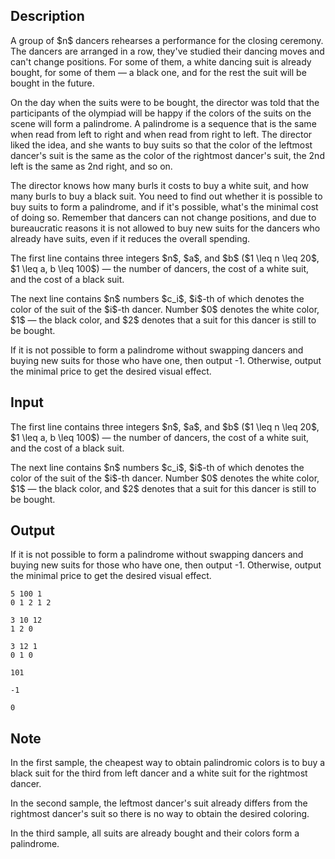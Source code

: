 ## Description

<div><p>A group of $n$ dancers rehearses a performance for the closing ceremony. The dancers are arranged in a row, they've studied their dancing moves and can't change positions. For some of them, a white dancing suit is already bought, for some of them — a black one, and for the rest the suit will be bought in the future.</p><p>On the day when the suits were to be bought, the director was told that the participants of the olympiad will be happy if the colors of the suits on the scene will form a palindrome. A palindrome is a sequence that is the same when read from left to right and when read from right to left. The director liked the idea, and she wants to buy suits so that the color of the leftmost dancer's suit is the same as the color of the rightmost dancer's suit, the 2nd left is the same as 2nd right, and so on.</p><p>The director knows how many burls it costs to buy a white suit, and how many burls to buy a black suit. You need to find out whether it is possible to buy suits to form a palindrome, and if it's possible, what's the minimal cost of doing so. Remember that dancers can not change positions, and due to bureaucratic reasons it is not allowed to buy new suits for the dancers who already have suits, even if it reduces the overall spending.</p></div><div class="input-specification"><p>The first line contains three integers $n$, $a$, and $b$ ($1 \leq n \leq 20$, $1 \leq a, b \leq 100$)&nbsp;— the number of dancers, the cost of a white suit, and the cost of a black suit.</p><p>The next line contains $n$ numbers $c_i$, $i$-th of which denotes the color of the suit of the $i$-th dancer. Number $0$ denotes the white color, $1$&nbsp;— the black color, and $2$ denotes that a suit for this dancer is still to be bought.</p></div><div class="output-specification"><p>If it is not possible to form a palindrome without swapping dancers and buying new suits for those who have one, then output <span class="tex-font-style-tt">-1</span>. Otherwise, output the minimal price to get the desired visual effect.</p></div>

## Input

<p>The first line contains three integers $n$, $a$, and $b$ ($1 \leq n \leq 20$, $1 \leq a, b \leq 100$)&nbsp;— the number of dancers, the cost of a white suit, and the cost of a black suit.</p><p>The next line contains $n$ numbers $c_i$, $i$-th of which denotes the color of the suit of the $i$-th dancer. Number $0$ denotes the white color, $1$&nbsp;— the black color, and $2$ denotes that a suit for this dancer is still to be bought.</p>

## Output

<p>If it is not possible to form a palindrome without swapping dancers and buying new suits for those who have one, then output <span class="tex-font-style-tt">-1</span>. Otherwise, output the minimal price to get the desired visual effect.</p>





```input1
5 100 1
0 1 2 1 2

```




```input2
3 10 12
1 2 0

```




```input3
3 12 1
0 1 0

```




```output1
101

```




```output2
-1

```




```output3
0

```



## Note

<p>In the first sample, the cheapest way to obtain palindromic colors is to buy a black suit for the third from left dancer and a white suit for the rightmost dancer.</p><p>In the second sample, the leftmost dancer's suit already differs from the rightmost dancer's suit so there is no way to obtain the desired coloring.</p><p>In the third sample, all suits are already bought and their colors form a palindrome.</p>
